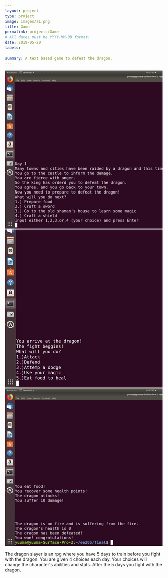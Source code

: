 ```yaml
---
layout: project
type: project
image: images/a1.png
title: Game
permalink: projects/Game
# All dates must be YYYY-MM-DD format!
date: 2019-05-20
labels:
  
summary: A text based game to defeat the dragon. 
---
```


<img class="ui medium right floated rounded image" src="../images/a2.png">
<img class="ui medium right floated rounded image" src="../images/a3.png">
<img class="ui medium right floated rounded image" src="../images/a4.png">

The dragon slayer is an rpg where you have 5 days to train before you fight with the dragon. You are given 4 choices each day. Your choices will change the character's abilities and stats. After the 5 days you fight with the dragon. 
 
